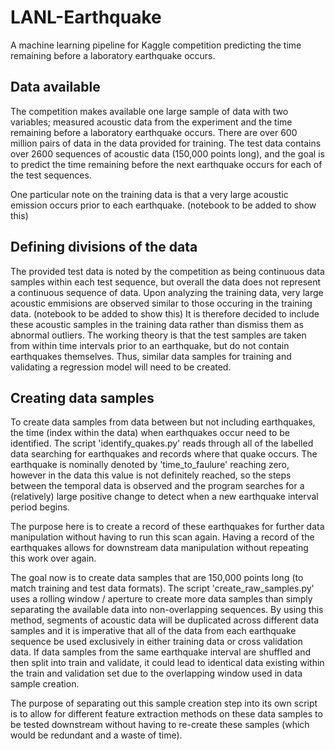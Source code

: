 # LANL-Earthquake
A machine learning pipeline for Kaggle competition predicting the time remaining before a laboratory earthquake occurs. 

## Data available 
The competition makes available one large sample of data with two variables; measured acoustic data from the experiment and the time remaining before a laboratory earthquake occurs. There are over 600 million pairs of data in the data provided for training. The test data contains over 2600 sequences of acoustic data (150,000 points long), and the goal is to predict the time remaining before the next earthquake occurs for each of the test sequences. 

One particular note on the training data is that a very large acoustic emission occurs prior to each earthquake. (notebook to be added to show this)

## Defining divisions of the data
The provided test data is noted by the competition as being continuous data samples within each test sequence, but overall the data does not represent a continuous sequence of data. Upon analyzing the training data, very large acoustic emmisions are observed similar to those occuring in the training data. (notebook to be added to show this) It is therefore decided to include these acoustic samples in the training data rather than dismiss them as abnormal outliers. The working theory is that the test samples are taken from within time intervals prior to an earthquake, but do not contain earthquakes themselves. Thus, similar data samples for training and validating a regression model will need to be created. 

## Creating data samples
To create data samples from data between but not including earthquakes, the time (index within the data) when earthquakes occur need to be identified. The script 'identify_quakes.py' reads through all of the labelled data searching for earthquakes and records where that quake occurs. The earthquake is nominally denoted by 'time_to_faulure' reaching zero, however in the data this value is not definitely reached, so the steps between the temporal data is observed and the program searches for a (relatively) large positive change to detect when a new earthquake interval period begins.

The purpose here is to create a record of these earthquakes for further data manipulation without having to run this scan again.
Having a record of the earthquakes allows for downstream data manipulation without repeating this work over again.

The goal now is to create data samples that are 150,000 points long (to match training and test data formats). The script 'create_raw_samples.py' uses a rolling window / aperture to create more data samples than simply separating the available data into non-overlapping sequences. By using this method, segments of acoustic data will be duplicated across different data samples and it is imperative that all of the data from each earthquake sequence be used exclusively in either training data or cross validation data. If data samples from the same earthquake interval are shuffled and then split into train and validate, it could lead to identical data existing within the train and validation set due to the overlapping window used in data sample creation.

The purpose of separating out this sample creation step into its own script is to allow for different feature extraction methods on these data samples to be tested downstream without having to re-create these samples (which would be redundant and a waste of time).
